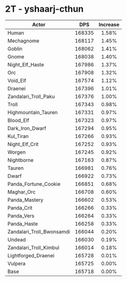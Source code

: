 # 2T - yshaarj-cthun
| Actor | DPS | Increase |
|---|:---:|:---:|
|Human|168335|1.58%|
|Mechagnome|168117|1.45%|
|Goblin|168062|1.41%|
|Gnome|168038|1.40%|
|Night_Elf_Haste|167986|1.37%|
|Orc|167908|1.32%|
|Void_Elf|167574|1.12%|
|Draenei|167396|1.01%|
|Zandalari_Troll_Paku|167376|1.00%|
|Troll|167343|0.98%|
|Highmountain_Tauren|167331|0.97%|
|Blood_Elf|167323|0.97%|
|Dark_Iron_Dwarf|167294|0.95%|
|Kul_Tiran|167266|0.93%|
|Night_Elf_Crit|167252|0.93%|
|Worgen|167245|0.92%|
|Nightborne|167163|0.87%|
|Tauren|166981|0.76%|
|Dwarf|166922|0.73%|
|Panda_Fortune_Cookie|166851|0.68%|
|Maghar_Orc|166708|0.60%|
|Panda_Mastery|166602|0.53%|
|Panda_Crit|166266|0.33%|
|Panda_Vers|166264|0.33%|
|Panda_Haste|166258|0.33%|
|Zandalari_Troll_Bwonsamdi|166044|0.20%|
|Undead|166030|0.19%|
|Zandalari_Troll_Kimbul|166014|0.18%|
|Lightforged_Draenei|165728|0.01%|
|Vulpera|165725|0.00%|
|Base|165718|0.00%|
